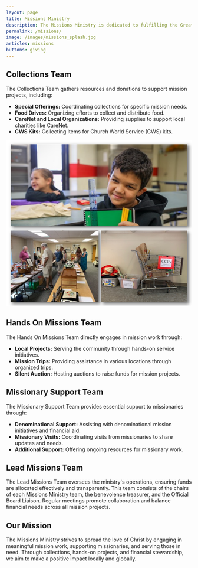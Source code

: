 ```yaml
---
layout: page
title: Missions Ministry
description: The Missions Ministry is dedicated to fulfilling the Great Commission through local, national and global outreach. Our teams focus on collecting resources, engaging in hands-on service, and supporting missionaries. The Collections Team coordinates donations for various projects, while the Hands-On Missions Team participates in community service and mission trips. The Missionary Support Team provides resources and financial aid to missionaries. Led by the Lead Missions Team, we ensure effective use of funds to support mission work, fostering a culture of service and support within our community.
permalink: /missions/
image: /images/missions_splash.jpg
articles: missions
buttons: giving
---
```


## Collections Team

The Collections Team gathers resources and donations to support mission projects, including:

- **Special Offerings:** Coordinating collections for specific mission needs.
- **Food Drives:** Organizing efforts to collect and distribute food.
- **CareNet and Local Organizations:** Providing supplies to support local charities like CareNet.
- **CWS Kits:** Collecting items for Church World Service (CWS) kits.

![Adult Team](/images/Mission-Collections-01.png)

## Hands On Missions Team

The Hands On Missions Team directly engages in mission work through:

- **Local Projects:** Serving the community through hands-on service initiatives.
- **Mission Trips:** Providing assistance in various locations through organized trips.
- **Silent Auction:** Hosting auctions to raise funds for mission projects.

## Missionary Support Team

The Missionary Support Team provides essential support to missionaries through:

- **Denominational Support:** Assisting with denominational mission initiatives and financial aid.
- **Missionary Visits:** Coordinating visits from missionaries to share updates and needs.
- **Additional Support:** Offering ongoing resources for missionary work.

## Lead Missions Team

The Lead Missions Team oversees the ministry's operations, ensuring funds are allocated effectively and transparently. This team consists of the chairs of each Missions Ministry team, the benevolence treasurer, and the Official Board Liaison. Regular meetings promote collaboration and balance financial needs across all mission projects.

## Our Mission

The Missions Ministry strives to spread the love of Christ by engaging in meaningful mission work, supporting missionaries, and serving those in need. Through collections, hands-on projects, and financial stewardship, we aim to make a positive impact locally and globally.

